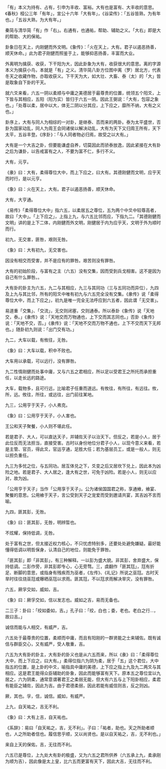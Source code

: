 
「有」本义为持有、占有，引申为丰收、富裕。大有也是富有、大丰收的意思。《春秋》桓公三年「有年」，宣公十六年「大有年」，《谷梁传》：「五谷皆熟，为有年也。」「五谷大熟，为大有年。」

秦简与清华简「有」作「右」。右通有，也通祐，帮助、辅助之义。「大右」即是大的帮助、大的保祐。

卦象日在天上，内刚健而外文明。《象传》：「火在天上，大有。君子以遏恶扬善，顺天休命。」此为君子刚健而照鉴于上，能够抑恶扬善，丰富而大业。

外离明为擒获、收获，下干阳为大，因此卦象为大有，收获很大的意思。离的字源本义为擒获小鸟，本就是「有」之义。清华简八卦方位图中离（罗）居北方，代表冬天之收藏作物，亦取收获义。下干天为大，如大壮、大畜、泰（太）的「大」皆是取象自下卦的干天。

就六爻来看，六五一阴以柔顺与中庸之美德居于最尊贵的位置，统领五个阳爻，上下皆与其相应，五阳（阳为实）皆归于六五一阴。因此王弼说：「大有，包容之象也。」「处尊以柔，居中以大，体无二阴以分其应，上下应之，靡所不纳，大有之义也。」

卦序上，大有与同人为相综的一对卦，是继泰、否而来的两卦。泰为太平盛世，否卦为国家动乱，同人为周王会同诸侯以解决动乱，大有为天下又归周王所有，天下太平，五谷丰登。《序卦》：「与人同者物必归焉，故受之以大有。」

大有是一个大吉之卦，但要能谦虚自养，切莫因此而骄泰放逸，因此紧接在大有卦之后为谦卦，以告戒富有之人，不要为富不仁，多行不义。

大有，元亨。

《彖》曰：大有，柔得尊位大中，而上下应之，曰大有。其德刚健而文明，应乎天而时行，是以元亨。

《象》曰：火在天上，大有。君子以遏恶扬善，顺天休命。

大有，大亨通。

《易传》「柔得尊位大中」指六五，以柔居五之尊位，五为两个中爻中较尊高者，故曰「大中」。「上下应之」，上指上九，与六五比邻而应，下指九二。「其德刚健而文明」讲的是上下二体，内刚健而外文明，刚健居于内为应乎天，文明于外为顺时而行。

初九，无交害，匪咎，艰则无咎。

《象》曰：大有初九，无交害也。

因没有相交而受害，并不是应有的罪咎。艰苦则没有罪咎。

大有的初始阶段，与富有之主（六五）没有交集，因而受到兵戈相害。这不是因为自己有什么罪咎。。

大有卦的卦主为六五，九二与其相应，九三与其同功（三与五同功而异位），九四及上九与其比邻，所有的阳爻中唯有初九与六五完全没有交集。《彖传》说「柔得尊位大中，而上下应之」，初九是唯一完全无法呼应到六五者，因此谓「无交害」。

易道重「交集」、「交流」，无交则闭塞，交则通泰。所以泰卦《象传》说「天地交，泰。」《彖传》说：「天地交而万物通也，上下交而其志同也。」否卦《象传》说：「天地不交，否。」《彖传》说：「天地不交而万物不通也，上下不交而天下无邦也。」随卦初九则说：「出门交有功。」

九二，大车以载，有攸往，无咎。

《象》曰：大车以载，积中不败也。

大车用以承载，可以远行，没有罪咎。

九二性情刚健而处事中庸，又与六五之君相应，所以足以受君王之所托而承担重任，以走长远的路途。

大车，载物多，且可行远，比喻君子任重而道远。有攸往，有所往，有远往。攸，所，远。攸往，所往，或远往，出门前往某地。

九三，公用亨于天子，小人弗克。

《象》曰：公用亨于天子，小人害也。

王公和天子聚餐，小人则不堪此任。

若是君子、大人，可以直达天子，并辅佐天子以治天下。但反之，若是小人，居于此位反而无法担当，直接受害。古时以身份地位分君子小人，以现今意义来看，若是主管、官员，得此爻，官运亨通，足胜大任；若为基层员工，或是一般人，则无以担负重任。

九三为多忧之位，与五同功。居互体兑之下，爻变之后又居坎下兑上，因此本为凶险之地。若是君子、大人居之，逢大有之世，可免于凶险。若是小人，则无以应对，故为凶。

「公用亨于天子」当作「公用享于天子」。公为诸侯国国君之称，享通飨，飨宴、聚餐的意思。公用飨于天子，言公受到天子之宠爱而受到邀请共宴，其吉凶不言而喻。

九四，匪其彭，无咎。

《象》曰：匪其彭，无咎，明辨晢也。

不炫耀，保持低调，无咎。

处于富有之世，但太接近权力核心，不只忧虑特别多，还要处处避免嫌疑。最好能懂得低调以明哲保身，认清自己的地位，则能免于罪咎。

「匪其彭」即「非其彭」，有三种解释。一以彭为盛大貌。非其彭，舍弃盛大，保持低调。二彭作旁，非其彭即专心，心无旁骛。三，虞翻作「匪其尫」，尫有折足、断脚的意思，或指身有残疾而为巫者，《左传》、《礼记》所说之巫尫。古时天旱时往往烧巫尫或曝晒巫尫以求雨。匪其尫，不以尫求雨解决旱灾，没有罪咎。

六五，厥孚交如，威如，吉。

《象》曰：厥孚交如，信以发志也。威如之吉，易而无备也。

二三子：卦曰：「绞如委如，吉。」孔子曰：「绞，白也；委，老也。老白之行…，故曰吉。」

诚信而能与人相交，有威严，吉。

六五处于最尊贵的位置，柔顺而中庸，而且有阳刚的一群贤能之士来辅佐。既有诚信与群臣交心，又有威严，受人敬重，吉。

六五为大有卦的卦主，大有卦的卦义也是从六五而来，所以《彖》曰：「柔得尊位大中，而上下应之，曰大有。」柔得位指六为阴为柔，居于「五」这个君位，大中指五的位置，是上卦的中爻，喻指具中庸的美德，上下应之指上九及九二两爻与其相应。这是君王能得众臣辅助的卦象，因此而能够富有天下。原本五之尊位宜以九居之，六为阴柔，通常意谓著君王之柔弱无能，但大有六五与上下阳卦相应，柔君有能臣之辅佐，因此为吉。由于君德柔弱，因此若能有威信则吉，反之则凶。

厥，其也。孚，信，诚信。威如，有威严。

上九，自天祐之，吉无不利。

《象》曰：大有上吉，自天祐也。

《系辞》：易曰「自天祐之，吉，无不利」。子曰：「祐者，助也。天之所助者顺也，人之所助者信也。履信思乎顺，又以尚贤也。是以自天祐之，吉，无不利也。」

来自上天的保佑，吉，无往而不利。

六五已是尊位，上九处大有卦的极盛，又为六五之君所供养（六五承上九，柔承刚为顺为吉），因此像是太上皇，比六五而更富有天下，因此大吉，无往而不利。